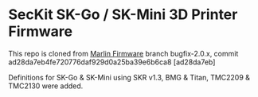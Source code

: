 ﻿#  SecKit SK-Go / SK-Mini 3D Printer Firmware

This repo is cloned from [Marlin Firmware](https://github.com/marlinfirmware/marlin) branch bugfix-2.0.x, commit ad28da7eb4fe720776daf929d0a25ba39e6b6ca8 [ad28da7eb]


Definitions for SK-Go & SK-Mini using SKR v1.3, BMG & Titan, TMC2209 & TMC2130 were added.
